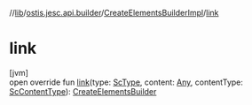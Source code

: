//[lib](../../../index.md)/[ostis.jesc.api.builder](../index.md)/[CreateElementsBuilderImpl](index.md)/[link](link.md)

# link

[jvm]\
open override fun [link](link.md)(type: [ScType](../../ostis.jesc.client.model.type/-sc-type/index.md), content: [Any](https://kotlinlang.org/api/latest/jvm/stdlib/kotlin/-any/index.html), contentType: [ScContentType](../../ostis.jesc.client.model.request.payload.entry/-sc-content-type/index.md)): [CreateElementsBuilder](../-create-elements-builder/index.md)
